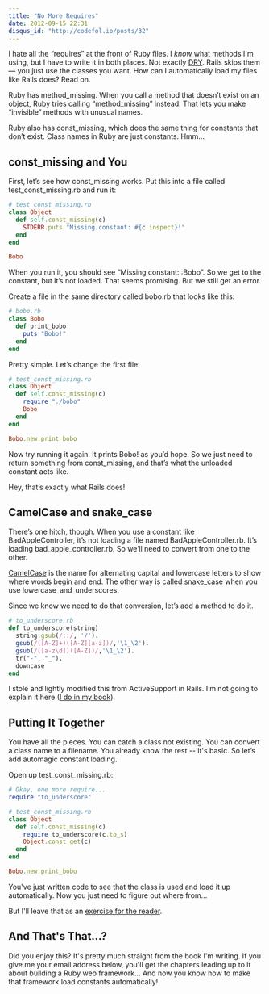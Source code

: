 ```yaml
---
title: "No More Requires"
date: 2012-09-15 22:31
disqus_id: "http://codefol.io/posts/32"
---
```

I hate all the “requires” at the front of Ruby files. I *know* what methods I'm using, but I have to write it in both places. Not exactly <a href="http://en.wikipedia.org/wiki/Don't_repeat_yourself">DRY</a>. Rails skips them &mdash; you just use the classes you want. How can I automatically load my files like Rails does? Read on.

Ruby has method_missing. When you call a method that doesn’t exist on an object, Ruby tries calling “method_missing” instead. That lets you make “invisible” methods with unusual names.

Ruby also has const_missing, which does the same thing for constants that don’t exist. Class names in Ruby are just constants. Hmm...

## const_missing and You

First, let’s see how const_missing works.
Put this into a file called test_const_missing.rb and run it:

``` ruby
# test_const_missing.rb
class Object
  def self.const_missing(c)
    STDERR.puts "Missing constant: #{c.inspect}!"
  end
end

Bobo
```

When you run it, you should see “Missing constant: :Bobo”. So we get to the constant, but it’s not loaded. That seems promising. But we still get an error.

Create a file in the same directory called bobo.rb that looks like this:

``` ruby
# bobo.rb
class Bobo
  def print_bobo
    puts "Bobo!"
  end
end
```

Pretty simple. Let’s change the first file:

``` ruby
# test_const_missing.rb
class Object
  def self.const_missing(c)
    require "./bobo"
    Bobo
  end
end

Bobo.new.print_bobo
```

Now try running it again. It prints Bobo! as you’d hope. So we just need to return something from const_missing, and that’s what the unloaded constant acts like.

Hey, that’s exactly what Rails does!

## CamelCase and snake_case

There’s one hitch, though. When you use a constant like BadAppleController, it’s not loading a file named BadAppleController.rb. It’s loading bad_apple_controller.rb. So we’ll need to convert from one to the other.

<a href="http://en.wikipedia.org/wiki/CamelCase">CamelCase</a> is the name for alternating capital and lowercase letters to show where words begin and end. The other way is called <a href="http://en.wikipedia.org/wiki/Snake_case">snake_case</a> when you use lowercase_and_underscores.

Since we know we need to do that conversion, let’s add a method to do it.

``` ruby
# to_underscore.rb
def to_underscore(string)
  string.gsub(/::/, '/').
  gsub(/([A-Z]+)([A-Z][a-z])/,'\1_\2').
  gsub(/([a-z\d])([A-Z])/,'\1_\2').
  tr("-", "_").
  downcase
end
```

I stole and lightly modified this from ActiveSupport in Rails. I’m not going to explain it here (<a href="http://rebuilding-rails.com">I do in my book</a>).

## Putting It Together

You have all the pieces. You can catch a class not existing. You can convert a class name to a filename. You already know the rest -- it's basic. So let’s add automagic constant loading.

Open up test_const_missing.rb:

``` ruby
# Okay, one more require...
require "to_underscore"

# test_const_missing.rb
class Object
  def self.const_missing(c)
    require to_underscore(c.to_s)
    Object.const_get(c)
  end
end

Bobo.new.print_bobo
```

You've just written code to see that the class is used and load it up automatically. Now you just need to figure out where from...

But I'll leave that as an <a href="http://catb.org/jargon/html/E/exercise--left-as-an.html">exercise for the reader</a>.

## And That's That...?

Did you enjoy this? It's pretty much straight from the book I'm writing. If you give me your email address below, you'll get the chapters leading up to it about building a Ruby web framework... And now you know how to make that framework load constants automatically!
